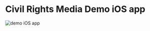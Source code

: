 # Civil Rights Media Demo iOS app 

![demo iOS app](https://github.com/alexpaul/Civil-Rights-Media/blob/main/Assets/civil-rights-media-app.gif)
